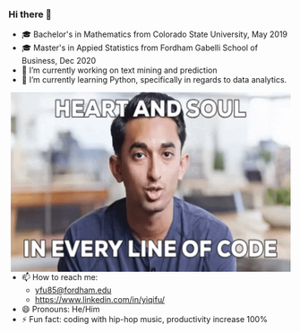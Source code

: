 ### Hi there 👋

- 🎓 Bachelor's in Mathematics from Colorado State University, May 2019
- 🎓 Master's in Appied Statistics from Fordham Gabelli School of Business, Dec 2020
- 🔭 I’m currently working on text mining and prediction
- 🌱 I’m currently learning Python, specifically in regards to data analytics.
<img align="right" alt="GIF" src="https://github.com/fufufu-hub/fufufu-hub/blob/main/giphy.gif?raw=true" width="500" height="320" />

- 📫 How to reach me: 
  - yfu85@fordham.edu
  - https://www.linkedin.com/in/yiqifu/
- 😄 Pronouns: He/Him
- ⚡ Fun fact: coding with hip-hop music, productivity increase 100%
